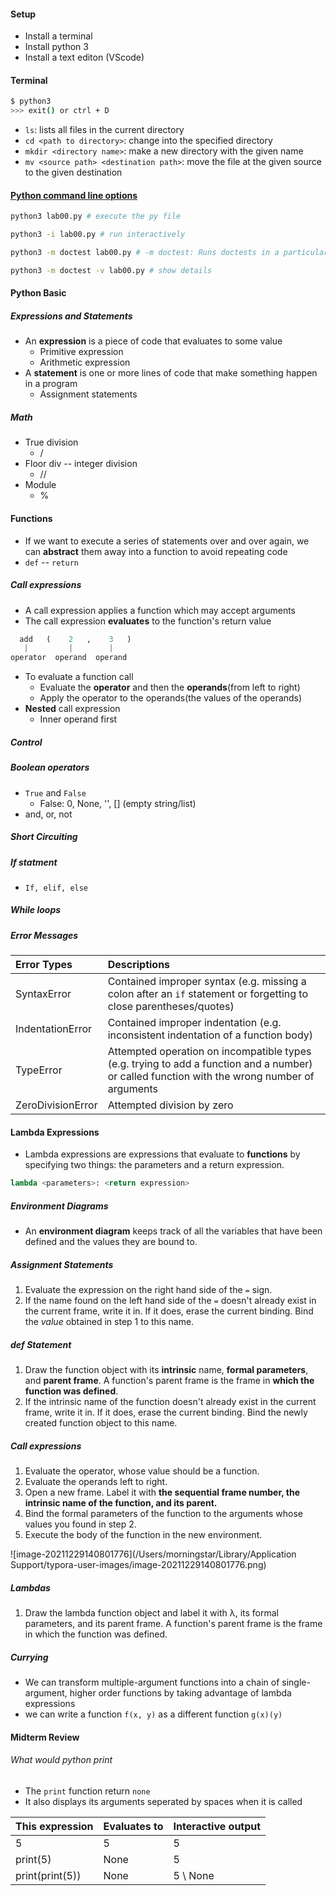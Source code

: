 #### Setup

* Install a terminal
* Install python 3
* Install a text editon (VScode)



#### Terminal

```bash
$ python3
>>> exit() or ctrl + D
```

- `ls`: lists all files in the current directory
- `cd <path to directory>`: change into the specified directory
- `mkdir <directory name>`: make a new directory with the given name
- `mv <source path> <destination path>`: move the file at the given source to the given destination



#### <u>Python command line options</u>

```bash
python3 lab00.py # execute the py file

python3 -i lab00.py # run interactively

python3 -m doctest lab00.py # -m doctest: Runs doctests in a particular file. Doctests are surrounded by triple quotes (""") within functions.

python3 -m doctest -v lab00.py # show details
```



#### Python Basic

##### Expressions and Statements

* An **expression** is a piece of code that evaluates to some value
  * Primitive expression
  * Arithmetic expression
* A **statement** is one or more lines of code that make something happen in a program
  * Assignment statements

##### Math

* True division
  * /
* Floor div -- integer division
  * //
* Module
  * %



#### Functions

* If we want to execute a series of statements over and over again, we can **abstract** them away into a function to avoid repeating code
* `def` -- `return`

##### Call expressions

* A call expression applies a function which may accept arguments
* The call expression **evaluates** to the function's return value

```python
  add   (    2   ,    3   )
   |         |        |
operator  operand  operand
```

* To evaluate a function call
  * Evaluate the **operator** and then the **operands**(from left to right)
  * Apply the operator to the operands(the values of the operands)
* **Nested** call expression
  * Inner operand first



##### Control

##### Boolean operators

* `True` and `False`
  * False: 0, None, '', [] (empty string/list)
* and, or, not

##### Short Circuiting



##### If statment

* `If, elif, else`

##### While loops



##### Error Messages

| Error Types       | Descriptions                                                 |
| :---------------- | :----------------------------------------------------------- |
| SyntaxError       | Contained improper syntax (e.g. missing a colon after an `if` statement or forgetting to close parentheses/quotes) |
| IndentationError  | Contained improper indentation (e.g. inconsistent indentation of a function body) |
| TypeError         | Attempted operation on incompatible types (e.g. trying to add a function and a number) or called function with the wrong number of arguments |
| ZeroDivisionError | Attempted division by zero                                   |



#### Lambda Expressions

* Lambda expressions are expressions that evaluate to **functions** by specifying two things: the parameters and a return expression.

```python
lambda <parameters>: <return expression>
```

##### Environment Diagrams

* An **environment diagram** keeps track of all the variables that have been defined and the values they are bound to.

##### Assignment Statements

1. Evaluate the expression on the right hand side of the `=` sign.
2. If the name found on the left hand side of the `=` doesn't already exist in the current frame, write it in. If it does, erase the current binding. Bind the *value* obtained in step 1 to this name.

##### def Statement

1. Draw the function object with its **intrinsic** name, **formal parameters**, and **parent frame**. A function's parent frame is the frame in **which the function was defined**.
2. If the intrinsic name of the function doesn't already exist in the current frame, write it in. If it does, erase the current binding. Bind the newly created function object to this name.

##### Call expressions

1. Evaluate the operator, whose value should be a function.
2. Evaluate the operands left to right.
3. Open a new frame. Label it with **the sequential frame number, the intrinsic name of the function, and its parent.**
4. Bind the formal parameters of the function to the arguments whose values you found in step 2.
5. Execute the body of the function in the new environment.

![image-20211229140801776](/Users/morningstar/Library/Application Support/typora-user-images/image-20211229140801776.png)

##### Lambdas

1. Draw the lambda function object and label it with λ, its formal parameters, and its parent frame. A function's parent frame is the frame in which the function was defined.

##### Currying

* We can transform multiple-argument functions into a chain of single-argument, higher order functions by taking advantage of lambda expressions
* we can write a function `f(x, y)` as a different function `g(x)(y)`



#### Midterm Review

###### What would python print

* The `print` function return `none`
* It also displays its arguments seperated by spaces when it is called

| This expression | Evaluates to | Interactive output |
| --------------- | ------------ | ------------------ |
| 5               | 5            | 5                  |
| print(5)        | None         | 5                  |
| print(print(5)) | None         | 5 \ None           |